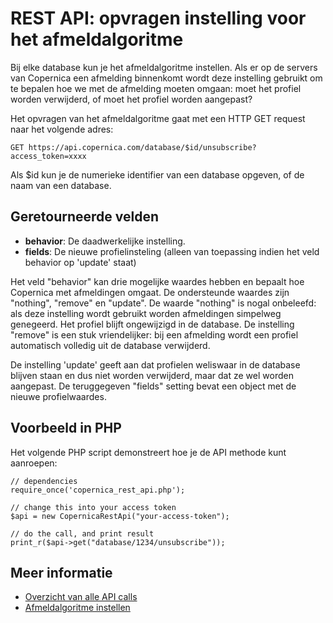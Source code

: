 # REST API: opvragen instelling voor het afmeldalgoritme

Bij elke database kun je het afmeldalgoritme instellen. Als er op de servers
van Copernica een afmelding binnenkomt wordt deze instelling gebruikt om te
bepalen hoe we met de afmelding moeten omgaan: moet het profiel worden verwijderd,
of moet het profiel worden aangepast?

Het opvragen van het afmeldalgoritme gaat met een HTTP GET request naar het
volgende adres:

`GET https://api.copernica.com/database/$id/unsubscribe?access_token=xxxx`

Als $id kun je de numerieke identifier van een database opgeven, of de naam
van een database.

## Geretourneerde velden

* **behavior**: De daadwerkelijke instelling.
* **fields**: De nieuwe profielinsteling (alleen van toepassing indien het veld behavior op 'update' staat)

Het veld "behavior" kan drie mogelijke waardes hebben en bepaalt hoe Copernica
met afmeldingen omgaat. De ondersteunde waardes zijn "nothing", "remove" en "update".
De waarde "nothing" is nogal onbeleefd: als deze instelling wordt gebruikt worden
afmeldingen simpelweg genegeerd. Het profiel blijft ongewijzigd in de database.
De instelling "remove" is een stuk vriendelijker: bij een afmelding wordt een 
profiel automatisch volledig uit de database verwijderd.

De instelling 'update' geeft aan dat profielen weliswaar in de database blijven
staan en dus niet worden verwijderd, maar dat ze wel worden aangepast. De 
teruggegeven "fields" setting bevat een object met de nieuwe profielwaardes.

## Voorbeeld in PHP

Het volgende PHP script demonstreert hoe je de API methode kunt aanroepen:

    // dependencies
    require_once('copernica_rest_api.php');
    
    // change this into your access token
    $api = new CopernicaRestApi("your-access-token");

    // do the call, and print result
    print_r($api->get("database/1234/unsubscribe"));

## Meer informatie

* [Overzicht van alle API calls](rest-api)
* [Afmeldalgoritme instellen](rest-put-database-unsubscribe)

